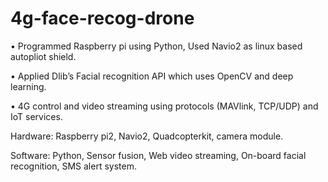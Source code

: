 # 4g-face-recog-drone

•	Programmed Raspberry pi using Python, Used Navio2 as linux based autopliot shield.

•	Applied Dlib’s Facial recognition API which uses OpenCV and deep learning.

•	4G control and video streaming using protocols (MAVlink, TCP/UDP) and IoT services.

Hardware: Raspberry pi2, Navio2, Quadcopterkit, camera module.

Software: Python, Sensor fusion, Web video streaming, On-board facial recognition, SMS alert system.

